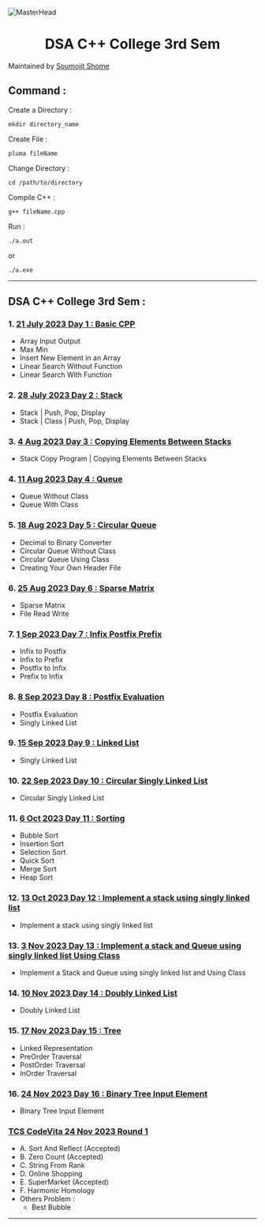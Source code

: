 ![MasterHead](https://bestanimations.com/media/sky/1088683783milky-way-night-sky-gif.gif)

<div align="center">
 <h1> DSA C++ College 3rd Sem </h1>
</div>

Maintained by [Soumojit Shome](https://soumojitshome.vercel.app)

## **Command :**

Create a Directory :

```
mkdir directory_name
```

Create File :

```
pluma fileName
```

Change Directory :

```
cd /path/to/directory
```

Compile C++ :

```
g++ fileName.cpp
```

Run :

```
./a.out
```

or

```
./a.exe
```

---

## DSA C++ College 3rd Sem :

### 1. [21 July 2023 Day 1 : Basic CPP](https://github.com/Soumojitshome2023/DSA-CPP-College-3rd-Sem/tree/main/CPP%20Day%2001%2021%20July%202023)

* Array Input Output
* Max Min
* Insert New Element in an Array
* Linear Search Without Function
* Linear Search With Function

### 2. [28 July 2023 Day 2 : Stack](https://github.com/Soumojitshome2023/DSA-CPP-College-3rd-Sem/tree/main/CPP%20Day%2002%2028%20July%202023)

* Stack | Push, Pop, Display
* Stack | Class | Push, Pop, Display

### 3. [4 Aug 2023 Day 3 : Copying Elements Between Stacks](https://github.com/Soumojitshome2023/DSA-CPP-College-3rd-Sem/tree/main/CPP%20Day%2003%204%20Aug%202023)

* Stack Copy Program | Copying Elements Between Stacks

### 4. [11 Aug 2023 Day 4 : Queue](https://github.com/Soumojitshome2023/DSA-CPP-College-3rd-Sem/tree/main/CPP%20Day%2004%2011%20Aug%202023)

* Queue Without Class
* Queue With Class

### 5. [18 Aug 2023 Day 5 : Circular Queue](https://github.com/Soumojitshome2023/DSA-CPP-College-3rd-Sem/tree/main/CPP%20Day%2005%2018%20Aug%202023)

* Decimal to Binary Converter
* Circular Queue Without Class
* Circular Queue Using Class
* Creating Your Own Header File

### 6. [25 Aug 2023 Day 6 : Sparse Matrix](https://github.com/Soumojitshome2023/DSA-CPP-College-3rd-Sem/tree/main/CPP%20Day%2006%2025%20Aug%202023)

* Sparse Matrix
* File Read Write

### 7. [1 Sep 2023 Day 7 : Infix Postfix Prefix](https://github.com/Soumojitshome2023/DSA-CPP-College-3rd-Sem/tree/main/CPP%20Day%2007%201%20Sep%202023)

* Infix to Postfix
* Infix to Prefix
* Postfix to Infix
* Prefix to Infix

### 8. [8 Sep 2023 Day 8 : Postfix Evaluation](https://github.com/Soumojitshome2023/DSA-CPP-College-3rd-Sem/tree/main/CPP%20Day%2008%208%20Sep%202023)

* Postfix Evaluation
* Singly Linked List

### 9. [15 Sep 2023 Day 9 : Linked List](https://github.com/Soumojitshome2023/DSA-CPP-College-3rd-Sem/tree/main/CPP%20Day%2009%2015%20Sep%202023)

* Singly Linked List

### 10. [22 Sep 2023 Day 10 : Circular Singly Linked List](https://github.com/Soumojitshome2023/DSA-CPP-College-3rd-Sem/tree/main/CPP%20Day%2010%2022%20Sep%202023)

* Circular Singly Linked List

### 11. [6 Oct 2023 Day 11 : Sorting](https://github.com/Soumojitshome2023/DSA-CPP-College-3rd-Sem/tree/main/CPP%20Day%2011%206%20Oct%202023)

* Bubble Sort
* Insertion Sort
* Selection Sort
* Quick Sort
* Merge Sort
* Heap Sort

### 12. [13 Oct 2023 Day 12 : Implement a stack using singly linked list](https://github.com/Soumojitshome2023/DSA-CPP-College-3rd-Sem/tree/main/CPP%20Day%2012%2013%20Oct%202023)

* Implement a stack using singly linked list

### 13. [3 Nov 2023 Day 13 : Implement a stack and Queue using singly linked list Using Class](https://github.com/Soumojitshome2023/DSA-CPP-College-3rd-Sem/tree/main/CPP%20Day%2013%203%20Nov%202023)

* Implement a Stack and Queue using singly linked list and Using Class

### 14. [10 Nov 2023 Day 14 : Doubly Linked List](https://github.com/Soumojitshome2023/DSA-CPP-College-3rd-Sem/tree/main/CPP%20Day%2014%2010%20Nov%202023)

* Doubly Linked List

### 15. [17 Nov 2023 Day 15 : Tree](https://github.com/Soumojitshome2023/DSA-CPP-College-3rd-Sem/tree/main/CPP%20Day%2015%2017%20Nov%202023)

* Linked Representation
* PreOrder Traversal
* PostOrder Traversal
* InOrder Traversal

### 16. [24 Nov 2023 Day 16 : Binary Tree Input Element](https://github.com/Soumojitshome2023/DSA-CPP-College-3rd-Sem/tree/main/CPP%20Day%2016%2024%20Nov%202023)

* Binary Tree Input Element

### [TCS CodeVita 24 Nov 2023 Round 1](https://github.com/Soumojitshome2023/DSA-CPP-College-3rd-Sem/tree/main/CodeVita%2024%20Nov%202023%20Round%201)

* A. Sort And Reflect (Accepted)
* B. Zero Count (Accepted)
* C. String From Rank
* D. Online Shopping
* E. SuperMarket (Accepted)
* F. Harmonic Homology
* Others Problem :
  * Best Bubble

---
